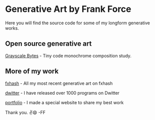 # Generative Art by Frank Force

Here you will find the source code for some of my longform generative works.

## Open source generative art

[Grayscale Bytes](https://killedbyapixel.github.io/generative/grayscaleBytes.html) - Tiny code monochrome composition study.

## More of my work

[fxhash](https://www.fxhash.xyz/u/KilledByAPixel) - All my most recent generative art on fxhash

[dwitter](https://www.dwitter.net/u/KilledByAPixel) - I have released over 1000 programs on Dwitter

[portfolio](https://generative.3d2k.com) - I made a special website to share my best work

Thank you. ✌️😄 -FF
